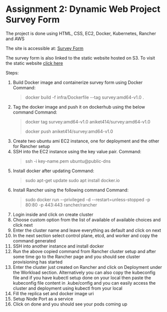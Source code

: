 # Assignment 2: Dynamic Web Project Survey Form

The project is done using HTML, CSS, EC2, Docker, Kubernetes, Rancher and AWS

The site is accessible at: [Survey Form](http://3.87.210.233:30654/Survey/survey.html)

The survey form is also linked to the static website hosted on S3. To visit the static website [click here](http://aniketpandey.s3-website-us-east-1.amazonaws.com)

Steps:

1. Build Docker image and containerize survey form using Docker
    Command:
    > docker build -f infra/Dockerfile --tag survey:amd64-v1.0 .
2. Tag the docker image and push it on dockerhub using the below command
    Command:
    > docker tag survey:amd64-v1.0 aniket414/survey:amd64-v1.0
    > 
    > docker push aniket414/survey:amd64-v1.0
3. Create two ubuntu ami EC2 instance, one for deployment and the other for Rancher setup
4. SSH into the EC2 instance using the key value pair.
    Command:
    > ssh -i key-name.pem ubuntu@public-dns
5. Install docker after updating
    Command:
    > sudo apt-get update
    > sudo apt install docker.io
6. Install Rancher using the following command
    Command:
    > sudo docker run --privileged -d --restart=unless-stopped -p 80:80 -p 443:443 rancher/rancher
7. Login inside and click on create cluster
8. Choose custom option from the list of available of available choices and click next
9. Enter the cluster name and leave everything as default and click on next
10. In the next section select control plane, etcd, and worker and copy the command generated
11. SSH into another instance and install docker
12. Run the above copied command from Rancher cluster setup and after some time go to the Rancher page and you should see cluster provisioning has started
13. Enter the cluster just created on Rancher and click on Deployment under the Workload section. Alternatively you can also copy the kubeconfig file and if you have kubectl setup done on your local then paste the kubeconfig file content in .kube/config and you can easily access the cluster and deployment using kubectl from your local
14. Fill the replica set and docker image uri
15. Setup Node Port as a service
16. Click on done and you should see your pods coming up
